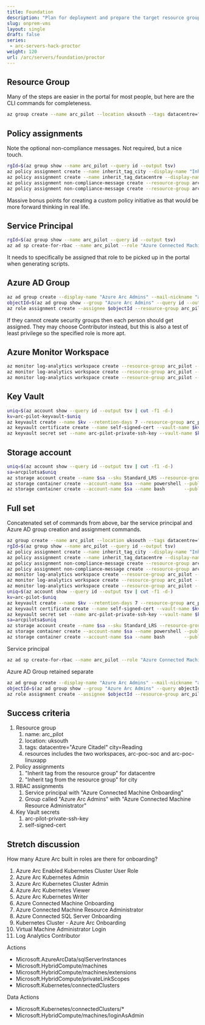```yaml
---
title: Foundation
description: "Plan for deployment and prepare the target resource group for your Arc servers."
slug: onprem-vms
layout: single
draft: false
series:
 - arc-servers-hack-proctor
weight: 120
url: /arc/servers/foundation/proctor
---
```


## Resource Group

Many of the steps are easier in the portal for most people, but here are the CLI commands for completeness.

```bash
az group create --name arc_pilot --location uksouth --tags datacentre="Azure Citadel" city=Reading
```

## Policy assignments

Note the optional non-compliance messages. Not required, but a nice touch.

```bash
rgId=$(az group show --name arc_pilot --query id --output tsv)
az policy assignment create --name inherit_tag_city --display-name "Inherit city tag from the resource group" --scope $rgId --policy cd3aa116-8754-49c9-a813-ad46512ece54 --assign-identity --location uksouth --params '{"tagName": {"value": "city"}}'
az policy assignment create --name inherit_tag_datacentre --display-name "Inherit datacentre tag from the resource group" --scope $rgId --policy cd3aa116-8754-49c9-a813-ad46512ece54 --assign-identity --location uksouth --params '{"tagName": {"value": "datacentre"}}'
az policy assignment non-compliance-message create --resource-group arc_pilot --name inherit_tag_city --message "Resource has not inherited the city tag"
az policy assignment non-compliance-message create --resource-group arc_pilot --name inherit_tag_datacentre --message "Resource has not inherited the datacentre tag"
```

Massive bonus points for creating a custom policy initiative as that would be more forward thinking in real life.

## Service Principal

```bash
rgId=$(az group show --name arc_pilot --query id --output tsv)
az ad sp create-for-rbac --name arc_pilot --role "Azure Connected Machine Onboarding" --scopes $rgId
```

It needs to specifically be assigned that role to be picked up in the portal when generating scripts.

## Azure AD Group

```bash
az ad group create --display-name "Azure Arc Admins" --mail-nickname "azurearcadmins"
objectId=$(az ad group show --group "Azure Arc Admins" --query id --output tsv)
az role assignment create --assignee $objectId --resource-group arc_pilot --role "Azure Connected Machine Resource Administrator"
```

If they cannot create security groups then each person should get assigned. They may choose Contributor instead, but this is also a test of least privilege so the specified role is more apt.

## Azure Monitor Workspace

```bash
az monitor log-analytics workspace create --resource-group arc_pilot --location uksouth --workspace-name arc-poc-core
az monitor log-analytics workspace create --resource-group arc_pilot --location uksouth --workspace-name arc-poc-soc
az monitor log-analytics workspace create --resource-group arc_pilot --location uksouth --workspace-name arc-poc-linuxapp
```

## Key Vault

```bash
uniq=$(az account show --query id --output tsv | cut -f1 -d-)
kv=arc-pilot-keyvault-$uniq
az keyvault create --name $kv --retention-days 7 --resource-group arc_pilot --location uksouth
az keyvault certificate create --name self-signed-cert --vault-name $kv --policy "$(az keyvault certificate get-default-policy)"
az keyvault secret set --name arc-pilot-private-ssh-key --vault-name $kv --file ~/.ssh/id_rsa
```

## Storage account

```bash
uniq=$(az account show --query id --output tsv | cut -f1 -d-)
sa=arcpilotsa$uniq
az storage account create --name $sa --sku Standard_LRS --resource-group arc_pilot --location uksouth
az storage container create --account-name $sa --name powershell --public-access blob
az storage container create --account-name $sa --name bash       --public-access blob
```

## Full set

Concatenated set of commands from above, bar the service principal and Azure AD group creation and assignment commands.

```bash
az group create --name arc_pilot --location uksouth --tags datacentre="Azure Citadel" city=Reading
rgId=$(az group show --name arc_pilot --query id --output tsv)
az policy assignment create --name inherit_tag_city --display-name "Inherit city tag from the resource group" --scope $rgId --policy cd3aa116-8754-49c9-a813-ad46512ece54 --assign-identity --location uksouth --params '{"tagName": {"value": "city"}}'
az policy assignment create --name inherit_tag_datacentre --display-name "Inherit datacentre tag from the resource group" --scope $rgId --policy cd3aa116-8754-49c9-a813-ad46512ece54 --assign-identity --location uksouth --params '{"tagName": {"value": "datacentre"}}'
az policy assignment non-compliance-message create --resource-group arc_pilot --name inherit_tag_city --message "Resource has not inherited the city tag"
az policy assignment non-compliance-message create --resource-group arc_pilot --name inherit_tag_datacentre --message "Resource has not inherited the datacentre tag"
az monitor log-analytics workspace create --resource-group arc_pilot --location uksouth --workspace-name arc-poc-core
az monitor log-analytics workspace create --resource-group arc_pilot --location uksouth --workspace-name arc-poc-soc
az monitor log-analytics workspace create --resource-group arc_pilot --location uksouth --workspace-name arc-poc-linuxapp
uniq=$(az account show --query id --output tsv | cut -f1 -d-)
kv=arc-pilot-$uniq
az keyvault create --name $kv --retention-days 7 --resource-group arc_pilot --location uksouth
az keyvault certificate create --name self-signed-cert --vault-name $kv --policy "$(az keyvault certificate get-default-policy)"
az keyvault secret set --name arc-pilot-private-ssh-key --vault-name $kv --file ~/.ssh/id_rsa
sa=arcpilotsa$uniq
az storage account create --name $sa --sku Standard_LRS --resource-group arc_pilot --location uksouth
az storage container create --account-name $sa --name powershell --public-access blob
az storage container create --account-name $sa --name bash       --public-access blob
```

Service principal

```bash
az ad sp create-for-rbac --name arc_pilot --role "Azure Connected Machine Onboarding" --scopes $rgId
```

Azure AD Group retained separate

```bash
az ad group create --display-name "Azure Arc Admins" --mail-nickname "azurearcadmins"
objectId=$(az ad group show --group "Azure Arc Admins" --query objectId --output tsv)
az role assignment create --assignee $objectId --resource-group arc_pilot --role "Azure Connected Machine Resource Administrator"
```

## Success criteria

1. Resource group
    1. name: arc_pilot
    1. location: uksouth
    1. tags: datacentre="Azure Citadel" city=Reading
    1. resources includes the two workspaces, arc-poc-soc and arc-poc-linuxapp
1. Policy assignments
    1. "Inherit tag from the resource group" for datacentre
    1. "Inherit tag from the resource group" for city
1. RBAC assignments
    1. Service principal with "Azure Connected Machine Onboarding"
    1. Group called "Azure Arc Admins" with "Azure Connected Machine Resource Administrator"
1. Key Vault secrets
    1. arc-pilot-private-ssh-key
    1. self-signed-cert

## Stretch discussion

How many Azure Arc built in roles are there for onboarding?

1. Azure Arc Enabled Kubernetes Cluster User Role
1. Azure Arc Kubernetes Admin
1. Azure Arc Kubernetes Cluster Admin
1. Azure Arc Kubernetes Viewer
1. Azure Arc Kubernetes Writer
1. Azure Connected Machine Onboarding
1. Azure Connected Machine Resource Administrator
1. Azure Connected SQL Server Onboarding
1. Kubernetes Cluster - Azure Arc Onboarding
1. Virtual Machine Administrator Login
1. Log Analytics Contributor

Actions

* Microsoft.AzureArcData/sqlServerInstances
* Microsoft.HybridCompute/machines
* Microsoft.HybridCompute/machines/extensions
* Microsoft.HybridCompute/privateLinkScopes
* Microsoft.Kubernetes/connectedClusters

Data Actions

* Microsoft.Kubernetes/connectedClusters/*
* Microsoft.HybridCompute/machines/loginAsAdmin
